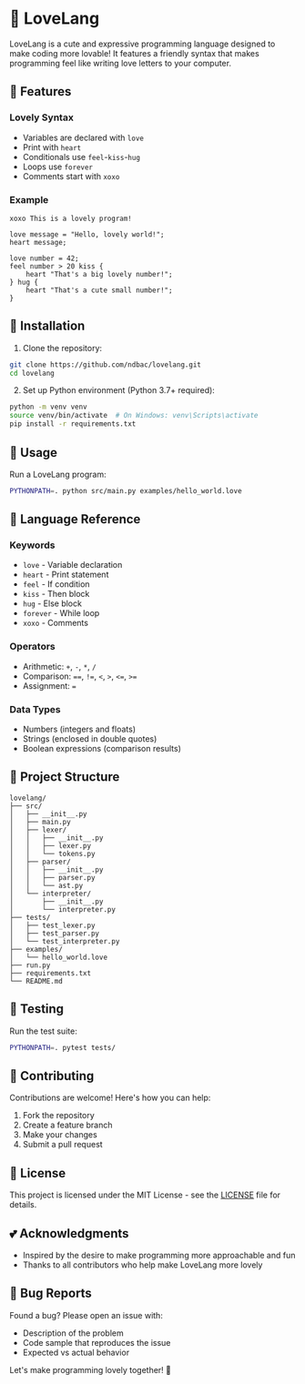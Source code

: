 # 💝 LoveLang

LoveLang is a cute and expressive programming language designed to make coding more lovable! It features a friendly syntax that makes programming feel like writing love letters to your computer.

## 🌟 Features

### Lovely Syntax
- Variables are declared with `love`
- Print with `heart`
- Conditionals use `feel`-`kiss`-`hug`
- Loops use `forever`
- Comments start with `xoxo`

### Example
```lovelang
xoxo This is a lovely program!

love message = "Hello, lovely world!";
heart message;

love number = 42;
feel number > 20 kiss {
    heart "That's a big lovely number!";
} hug {
    heart "That's a cute small number!";
}
```

## 🚀 Installation

1. Clone the repository:
```bash
git clone https://github.com/ndbac/lovelang.git
cd lovelang
```

2. Set up Python environment (Python 3.7+ required):
```bash
python -m venv venv
source venv/bin/activate  # On Windows: venv\Scripts\activate
pip install -r requirements.txt
```

## 💫 Usage

Run a LoveLang program:
```bash
PYTHONPATH=. python src/main.py examples/hello_world.love
```

## 📖 Language Reference

### Keywords
- `love` - Variable declaration
- `heart` - Print statement
- `feel` - If condition
- `kiss` - Then block
- `hug` - Else block
- `forever` - While loop
- `xoxo` - Comments

### Operators
- Arithmetic: `+`, `-`, `*`, `/`
- Comparison: `==`, `!=`, `<`, `>`, `<=`, `>=`
- Assignment: `=`

### Data Types
- Numbers (integers and floats)
- Strings (enclosed in double quotes)
- Boolean expressions (comparison results)

## 📁 Project Structure

```
lovelang/
├── src/
│   ├── __init__.py
│   ├── main.py
│   ├── lexer/
│   │   ├── __init__.py
│   │   ├── lexer.py
│   │   └── tokens.py
│   ├── parser/
│   │   ├── __init__.py
│   │   ├── parser.py
│   │   └── ast.py
│   └── interpreter/
│       ├── __init__.py
│       └── interpreter.py
├── tests/
│   ├── test_lexer.py
│   ├── test_parser.py
│   └── test_interpreter.py
├── examples/
│   └── hello_world.love
├── run.py
├── requirements.txt
└── README.md
```

## 🧪 Testing

Run the test suite:
```bash
PYTHONPATH=. pytest tests/
```

## 🤝 Contributing

Contributions are welcome! Here's how you can help:
1. Fork the repository
2. Create a feature branch
3. Make your changes
4. Submit a pull request

## 📝 License

This project is licensed under the MIT License - see the [LICENSE](LICENSE) file for details.

## 💕 Acknowledgments

- Inspired by the desire to make programming more approachable and fun
- Thanks to all contributors who help make LoveLang more lovely

## 🐛 Bug Reports

Found a bug? Please open an issue with:
- Description of the problem
- Code sample that reproduces the issue
- Expected vs actual behavior

Let's make programming lovely together! 💝